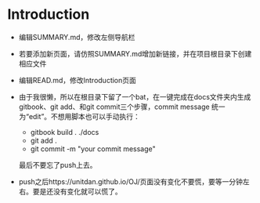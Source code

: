 # Introduction

* 编辑SUMMARY.md，修改左侧导航栏

* 若要添加新页面，请仿照SUMMARY.md增加新链接，并在项目根目录下创建相应文件

* 编辑READ.md，修改Introduction页面

* 由于我很懒，所以在根目录下留了一个bat，在一键完成在docs文件夹内生成gitbook、git add、和git commit三个步骤，commit message 统一为“edit”。不想用脚本也可以手动执行：

  * gitbook build . ./docs
  * git add .
  * git commit -m "your commit message"

  最后不要忘了push上去。

* push之后https://unitdan.github.io/OJ/页面没有变化不要慌，要等一分钟左右。要是还没有变化就可以慌了。

